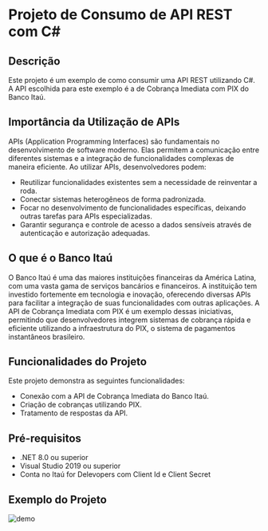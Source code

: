 # Projeto de Consumo de API REST com C#

## Descrição
Este projeto é um exemplo de como consumir uma API REST utilizando C#. A API escolhida para este exemplo é a de Cobrança Imediata com PIX do Banco Itaú.

## Importância da Utilização de APIs
APIs (Application Programming Interfaces) são fundamentais no desenvolvimento de software moderno. Elas permitem a comunicação entre diferentes sistemas e a integração de funcionalidades complexas de maneira eficiente. Ao utilizar APIs, desenvolvedores podem:
- Reutilizar funcionalidades existentes sem a necessidade de reinventar a roda.
- Conectar sistemas heterogêneos de forma padronizada.
- Focar no desenvolvimento de funcionalidades específicas, deixando outras tarefas para APIs especializadas.
- Garantir segurança e controle de acesso a dados sensíveis através de autenticação e autorização adequadas.

## O que é o Banco Itaú
O Banco Itaú é uma das maiores instituições financeiras da América Latina, com uma vasta gama de serviços bancários e financeiros. A instituição tem investido fortemente em tecnologia e inovação, oferecendo diversas APIs para facilitar a integração de suas funcionalidades com outras aplicações. A API de Cobrança Imediata com PIX é um exemplo dessas iniciativas, permitindo que desenvolvedores integrem sistemas de cobrança rápida e eficiente utilizando a infraestrutura do PIX, o sistema de pagamentos instantâneos brasileiro.

## Funcionalidades do Projeto
Este projeto demonstra as seguintes funcionalidades:
- Conexão com a API de Cobrança Imediata do Banco Itaú.
- Criação de cobranças utilizando PIX.
- Tratamento de respostas da API.

## Pré-requisitos
- .NET 8.0 ou superior
- Visual Studio 2019 ou superior
- Conta no Itaú for Delevopers com Client Id e Client Secret

## Exemplo do Projeto
![demo](https://github.com/adnerscarpelini/ItauQRCodeImediato/blob/main/demo.gif?raw=true)
